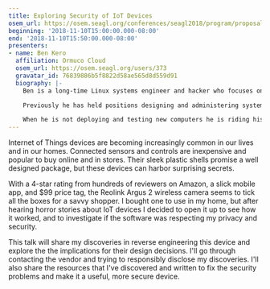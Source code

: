 ```yaml
---
title: Exploring Security of IoT Devices
osem_url: https://osem.seagl.org/conferences/seagl2018/program/proposals/529
beginning: '2018-11-10T15:00:00.000-08:00'
end: '2018-11-10T15:50:00.000-08:00'
presenters:
- name: Ben Kero
  affiliation: Ormuco Cloud
  osem_url: https://osem.seagl.org/users/373
  gravatar_id: 76839886b5f8822d58ae565d8d559d91
  biography: |-
    Ben is a long-time Linux systems engineer and hacker who focuses on Devops topics, embedded Linux, and free software advocate.

    Previously he has held positions designing and administering systems at the OSU Open Source Lab, Mozilla, and Red Hat. He specializes in Linux systems, configuration management, and continuous integration.

    When he is not deploying and testing new computers he is riding his homemade electric bike, tuning the free software computer in his car, or rebuilding old ThinkPads.
---
```


Internet of Things devices are becoming increasingly common in our lives and in our homes. Connected sensors and controls are inexpensive and popular to buy online and in stores. Their sleek plastic shells promise a well designed package, but these devices can harbor surprising secrets.

With a 4-star rating from hundreds of reviewers on Amazon, a slick mobile app, and $99 price tag, the Reolink Argus 2 wireless camera seems to tick all the boxes for a savvy shopper. I bought one to use in my home, but after hearing horror stories about IoT devices I decided to open it up to see how it worked, and to investigate if the software was respecting my privacy and security.

This talk will share my discoveries in reverse engineering this device and explore the the implications for their design decisions. I'll go through contacting the vendor and trying to responsibly disclose my discoveries. I'll also share the resources that I've discovered and written to fix the security problems and make it a useful, more secure device.
